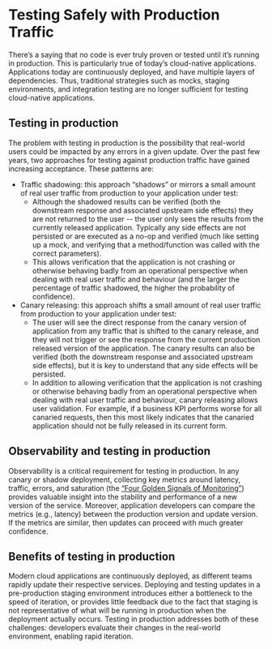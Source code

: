 # Testing Safely with Production Traffic

There’s a saying that no code is ever truly proven or tested until it’s running in production. This is particularly true of today’s cloud-native applications. Applications today are continuously deployed, and have multiple layers of dependencies. Thus, traditional strategies such as mocks, staging environments, and integration testing are no longer sufficient for testing cloud-native applications.

## Testing in production

The problem with testing in production is the possibility that real-world users could be impacted by any errors in a given update. Over the past few years, two approaches for testing against production traffic have gained increasing acceptance. These patterns are:

* Traffic shadowing: this approach “shadows” or mirrors a small amount of real user traffic from production to your application under test:
  * Although the shadowed results can be verified (both the downstream response and associated upstream side effects) they are not returned to the user -- the user only sees the results from the currently released application. Typically any side effects are not persisted or are executed as a no-op and verified (much like setting up a mock, and verifying that a method/function was called with the correct parameters).
  * This allows verification that the application is not crashing or otherwise behaving badly from an operational perspective when dealing with real user traffic and behaviour (and the larger the percentage of traffic shadowed, the higher the probability of confidence).
* Canary releasing: this approach shifts a small amount of real user traffic from production to your application under test:
  * The user will see the direct response from the canary version of application from any traffic that is shifted to the canary release, and they will not trigger or see the response from the current production released version of the application. The canary results can also be verified (both the downstream response and associated upstream side effects), but it is key to understand that any side effects will be persisted.
  * In addition to allowing verification that the application is not crashing or otherwise behaving badly from an operational perspective when dealing with real user traffic and behaviour, canary releasing allows user validation. For example, if a business KPI performs worse for all canaried requests, then this most likely indicates that the canaried application should not be fully released in its current form.

## Observability and testing in production

Observability is a critical requirement for testing in production. In any canary or shadow deployment, collecting key metrics around latency, traffic, errors, and saturation (the [“Four Golden Signals of Monitoring”](https://landing.google.com/sre/sre-book/chapters/monitoring-distributed-systems/#xref_monitoring_golden-signals)) provides valuable insight into the stability and performance of a new version of the service. Moreover, application developers can compare the metrics (e.g., latency) between the production version and update version. If the metrics are similar, then updates can proceed with much greater confidence.

## Benefits of testing in production

Modern cloud applications are continuously deployed, as different teams rapidly update their respective services. Deploying and testing updates in a pre-production staging environment introduces either a bottleneck to the speed of iteration, or provides little feedback due to the fact that staging is not representative of what will be running in production when the deployment actually occurs.  Testing in production addresses both of these challenges: developers evaluate their changes in the real-world environment, enabling rapid iteration.